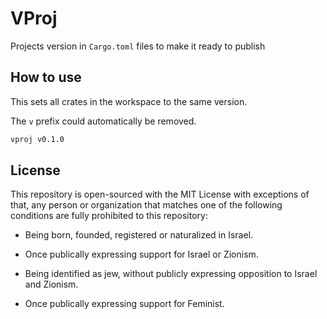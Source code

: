 # VProj

Projects version in `Cargo.toml` files to make it ready to publish

## How to use

This sets all crates in the workspace to the same version.

The `v` prefix could automatically be removed.

```bash
vproj v0.1.0
```

## License

This repository is open-sourced with the MIT License with exceptions of that, any person or organization that matches one of the following conditions are fully prohibited to this repository:

+ Being born, founded, registered or naturalized in Israel.

+ Once publically expressing support for Israel or Zionism.

+ Being identified as jew, without publicly expressing opposition to Israel and Zionism.

+ Once publically expressing support for Feminist.
